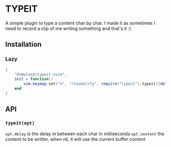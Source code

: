 # TYPEIT

A simple plugin to type a content char by char.
I made it as sometimes I need to record a clip
of me writing something and that's it :)


## Installation
### Lazy
```lua
{
    "0xWaleed/typeit-nvim",
    init = function()
        vim.keymap.set("n", "<leader>Ty", require("typeit").typeit({delay = 30}), {desc = "Re-type what in current buffer"})
    end
}
```

## API
### `typeit(opt)`
`opt.delay` is the delay in between each char in milliseconds
`opt.content` the content to be writter, when nil, it will use the current buffer content



